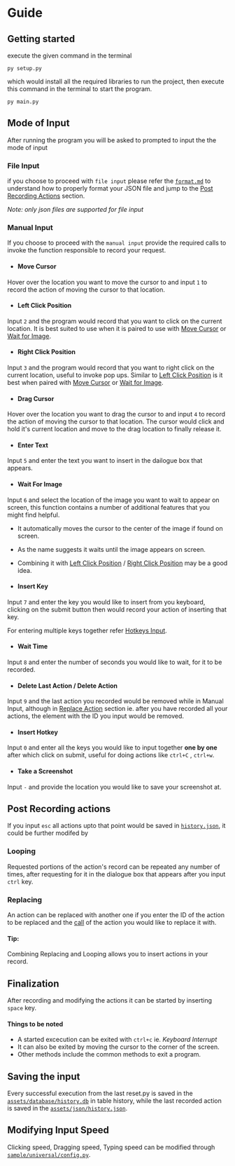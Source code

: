 
# Guide

## Getting started

execute the given command in the terminal

```
py setup.py
```

which would install all the required libraries to run the project, then execute this command in the terminal to start the program.

```
py main.py
```

## Mode of Input

After running the program you will be asked to prompted to input the the mode of input 

### File Input

if you choose to proceed with ```file input``` please refer the [```format.md```](https://github.com/MZaFaRM/CLICKERY/blob/main/Guide/format.md) to understand how to properly format your JSON file and jump to the [Post Recording Actions](guide.md#post-recording-actions) section.

*Note: only json files are supported for file input*

### Manual Input

If you choose to proceed with the ```manual input``` provide the required calls to invoke the function responsible to record your request.

- #### Move Cursor

Hover over the location you want to move the cursor to and input ```1``` to record the action of moving the cursor to that location.

- #### Left Click Position

Input ```2``` and the program would record that you want to click on the current location. It is best suited to use when it is paired to use with [Move Cursor](guide.md#move-cursor) or [Wait for Image](guide.md#wait-for-image).

- #### Right Click Position

Input ```3``` and the program would record that you want to right click on the current location, useful to invoke pop ups. Similar to [Left Click Position](guide.md#left-click-position) is it best when paired with [Move Cursor](guide.md#move-cursor) or [Wait for Image](guide.md#wait-for-image).

- #### Drag Cursor

Hover over the location you want to drag the cursor to and input ```4``` to record the action of moving the cursor to that location. The cursor would click and hold it's current location and move to the drag location to finally release it.

- #### Enter Text

Input ```5``` and enter the text you want to insert in the dailogue box that appears.

- #### Wait For Image

Input ```6``` and select the location of the image you want to wait to appear on screen, this function contains a number of additional features that you might find helpful.

- It automatically moves the cursor to the center of the image if found on screen.
- As the name suggests it waits until the image appears on screen.
- Combining it with [Left Click Position](guide.md#left-click-position) / [Right Click Position](guide.md#right-click-position) may be a good idea.

- #### Insert Key

Input ```7``` and enter the key you would like to insert from you keyboard, clicking on the submit button then would record your action of inserting that key.

For entering multiple keys together refer [Hotkeys Input](guide.md#insert-hotkey).

- #### Wait Time

Input ```8``` and enter the number of seconds you would like to wait, for it to be recorded.

- #### Delete Last Action / Delete Action

Input ```9``` and the last action you recorded would be removed while in Manual Input, although in [Replace Action](guide.md#replacing) section ie. after you have recorded all your actions, the element with the ID you input would be removed.

- #### Insert Hotkey

Input ```0``` and enter all the keys you would like to input together **one by one** after which click on submit, useful for doing actions like ```ctrl+C``` , ```ctrl+w```.

- #### Take a Screenshot

Input ```-``` and provide the location you would like to save your screenshot at.
  

## Post Recording actions

If you input ```esc``` all actions upto that point would be saved in [```history.json```](https://github.com/MZaFaRM/CLICKERY/blob/main/assets/json/history.json), it could be further modifed by

### Looping

Requested portions of the action's record can be repeated any number of times, after requesting for it in the dialogue box that appears after you input ```ctrl``` key.

### Replacing

An action can be replaced with another one if you enter the ID of the action to be replaced and the [call](guide.md#manual-input) of the action you would like to replace it with.

#### Tip:
Combining Replacing and Looping allows you to insert actions in your record.

## Finalization

After recording and modifying the actions it can be started by inserting ```space``` key.

#### Things to be noted

- A started excecution can be exited with ```ctrl+c``` ie. *Keyboard Interrupt*
- It can also be exited by moving the cursor to the corner of the screen.
- Other methods include the common methods to exit a program.

## Saving the input

Every successful execution from the last reset.py is saved in the [```assets/database/history.db```](https://github.com/MZaFaRM/CLICKERY/blob/main/assets/database/history.db) in table history, while the last recorded action is saved in the [```assets/json/history.json```](https://github.com/MZaFaRM/CLICKERY/blob/main/assets/json/history.json). 


## Modifying Input Speed

Clicking speed, Dragging speed, Typing speed can be modified through [```sample/universal/config.py```](https://github.com/MZaFaRM/CLICKERY/blob/main/sample/universal/config.py).







#
